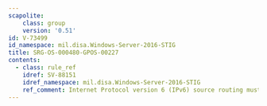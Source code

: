 ```yaml
---
scapolite:
    class: group
    version: '0.51'
id: V-73499
id_namespace: mil.disa.Windows-Server-2016-STIG
title: SRG-OS-000480-GPOS-00227
contents:
  - class: rule_ref
    idref: SV-88151
    idref_namespace: mil.disa.Windows-Server-2016-STIG
    ref_comment: Internet Protocol version 6 (IPv6) source routing must be c ...
---
```


